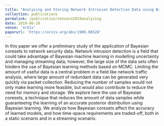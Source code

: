 ```yaml
---
title: "Analyzing and Storing Network Intrusion Detection Data using Bayesian Coresets: A Preliminary Study in Offline and Streaming Settings"
collection: publications
permalink: /publication/zennaro2019analyzing
date: 2019-06-20
venue: 'arXiv'
paperurl: 'https://arxiv.org/abs/1906.08528'
---
```


In this paper we offer a preliminary study of the application of Bayesian coresets to network security data. Network intrusion detection is a field that could take advantage of Bayesian machine learning in modelling uncertainty and managing streaming data; however, the large size of the data sets often hinders the use of Bayesian learning methods based on MCMC. Limiting the amount of useful data is a central problem in a field like network traffic analysis, where large amount of redundant data can be generated very quickly via packet collection. Reducing the number of samples would not only make learning more feasible, but would also contribute to reduce the need for memory and storage. We explore here the use of Bayesian coresets, a technique that reduces the amount of data samples while guaranteeing the learning of an accurate posterior distribution using Bayesian learning.  We analyze how Bayesian coresets affect the accuracy of learned models, and how time-space requirements are traded-off, both in a static scenario and in a streaming scenario.
